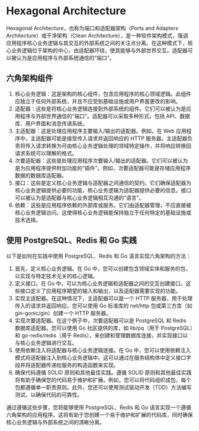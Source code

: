 # Hexagonal Architecture

Hexagonal Architecture，也称为端口和适配器架构（Ports and Adapters Architecture）或干净架构（Clean Architecture），是一种软件架构模式，强调应用程序核心业务逻辑与其交互的外部系统之间的关注点分离。在这种模式下，核心业务逻辑位于架构的中心，由适配器环绕，使其能够与外部世界交互。适配器可以被认为是应用程序与外部系统通信的“端口”。

## 六角架构组件

1. 核心业务逻辑：这是架构的核心组件，包含应用程序的核心领域逻辑。此组件应独立于任何外部系统，并且不应受到基础设施或用户界面更改的影响。
2. 适配器：这些是将核心业务逻辑连接到外部系统的组件。它们可以被认为是应用程序与外部世界通信的“端口”。适配器可以采取多种形式，包括 API、数据库、用户界面和消息传递系统。
3. 主适配器：这是处理应用程序主要输入/输出的适配器。例如，在 Web 应用程序中，主适配器可能是接受传入请求并返回响应的 HTTP 服务器。主适配器负责将传入请求转换为可由核心业务逻辑处理的领域特定操作，并将响应转换回请求系统可以理解的格式。
4. 次要适配器：这些是处理应用程序次要输入/输出的适配器。它们可以被认为是为应用程序提供附加功能的“插件”。例如，次要适配器可能是存储应用程序数据的数据库适配器。
5. 接口：这些是定义核心业务逻辑与适配器之间通信的契约。它们确保适配器为核心业务逻辑提供必要的功能，核心业务逻辑为适配器提供必要的信息。接口可以被认为是适配器与核心业务逻辑相互沟通的“语言”。
6. 依赖：这些是应用程序依赖的外部库或服务。它们由适配器管理，不应直接被核心业务逻辑访问。这使得核心业务逻辑能保持独立于任何特定的基础设施或技术选择。

## 使用 PostgreSQL、Redis 和 Go 实践

以下是如何在实践中使用 PostgreSQL、Redis 和 Go 语言实现六角架构的方法：

1. 首先，定义核心业务逻辑。在 Go 中，您可以创建包含领域实体和服务的包，以实现与特定技术无关的核心逻辑。
2. 定义接口。在 Go 中，可以为核心业务逻辑和适配器之间的交互创建接口。这些接口定义了应用程序期望的输入和输出，以及适配器需要实现的功能。
3. 实现主适配器。在这种情况下，主适配器可以是一个 HTTP 服务器，用于处理传入的请求并返回响应。您可以使用 Go 标准库的 net/http 包或第三方库（如 gin-gonic/gin）创建一个 HTTP 服务器。
4. 实现次要适配器。在这个例子中，次要适配器可以是 PostgreSQL 和 Redis 数据库适配器。您可以使用 Go 社区提供的库，如 lib/pq（用于 PostgreSQL）和 go-redis/redis（用于 Redis），来创建和管理数据库连接，并实现接口以与核心业务逻辑进行交互。
5. 使用依赖注入将适配器与核心业务逻辑连接。在 Go 中，您可以使用依赖注入模式将适配器注入到核心业务逻辑中。这可以通过在服务结构体中定义接口字段并将适配器传递给服务的构造函数来实现。
6. 确保代码遵循 SOLID 原则和其他最佳实践。遵循 SOLID 原则和其他最佳实践将有助于确保您的代码易于维护和扩展。例如，您可以将代码组织成包，每个包都遵循单一职责原则。此外，您还可以使用测试驱动开发（TDD）方法编写测试，以确保代码的可靠性。

通过遵循这些步骤，您将能够使用 PostgreSQL、Redis 和 Go 语言实现一个遵循六角架构的应用程序。这将有助于您创建一个易于维护和扩展的代码库，同时确保核心业务逻辑与外部系统之间的清晰分离。